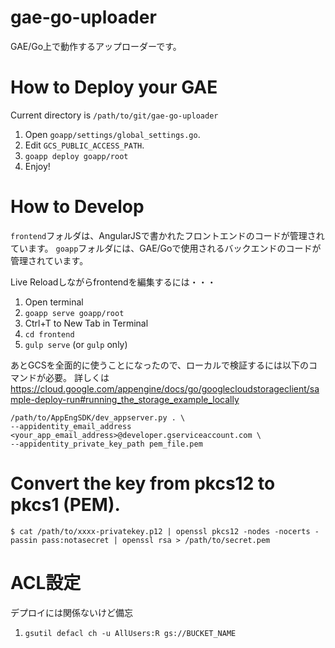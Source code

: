 gae-go-uploader
===============

GAE/Go上で動作するアップローダーです。

# How to Deploy your GAE

Current directory is `/path/to/git/gae-go-uploader`

1. Open `goapp/settings/global_settings.go`.
2. Edit `GCS_PUBLIC_ACCESS_PATH`.
3. `goapp deploy goapp/root`
4. Enjoy!

# How to Develop

`frontend`フォルダは、AngularJSで書かれたフロントエンドのコードが管理されています。
`goapp`フォルダには、GAE/Goで使用されるバックエンドのコードが管理されています。

Live Reloadしながらfrontendを編集するには・・・

1. Open terminal
2. `goapp serve goapp/root`
3. Ctrl+T to New Tab in Terminal
4. `cd frontend`
5. `gulp serve` (or `gulp` only)

あとGCSを全面的に使うことになったので、ローカルで検証するには以下のコマンドが必要。
詳しくは https://cloud.google.com/appengine/docs/go/googlecloudstorageclient/sample-deploy-run#running_the_storage_example_locally

```
/path/to/AppEngSDK/dev_appserver.py . \
--appidentity_email_address <your_app_email_address>@developer.gserviceaccount.com \
--appidentity_private_key_path pem_file.pem
```


# Convert the key from pkcs12 to pkcs1 (PEM).
```
$ cat /path/to/xxxx-privatekey.p12 | openssl pkcs12 -nodes -nocerts -passin pass:notasecret | openssl rsa > /path/to/secret.pem
```

# ACL設定

デプロイには関係ないけど備忘

1. `gsutil defacl ch -u AllUsers:R gs://BUCKET_NAME`

